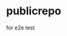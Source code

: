 # publicrepo
for e2e test















































































































































































































































































































































































































































































































































































































































































































































































































































































































































































































































































































































































































































































































































































































































































































































































































































































































































































































































































































































































































































































































































































































































































































































































































































































































































































































































































































































































































































































































































































































































































































































































































































































































































































































































































































































































































































































































































































































